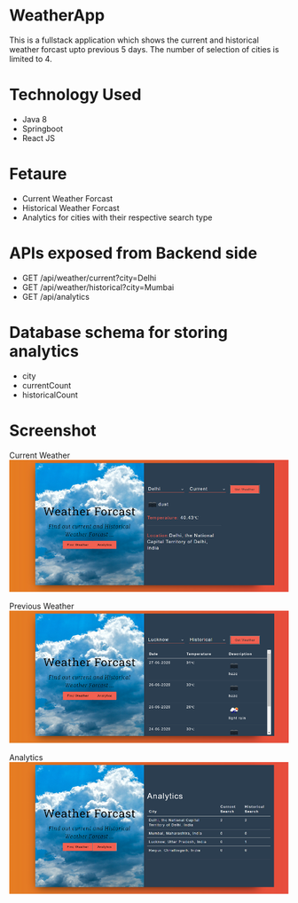 # WeatherApp
This is a fullstack application which shows the current and historical weather forcast upto previous 5 days.
The number of selection of cities is limited to 4.

# Technology Used
- Java 8
- Springboot
- React JS

# Fetaure
- Current Weather Forcast
- Historical Weather Forcast
- Analytics for cities with their respective search type

# APIs exposed from Backend side
- GET /api/weather/current?city=Delhi
- GET /api/weather/historical?city=Mumbai
- GET /api/analytics

# Database schema for storing analytics
- city
- currentCount
- historicalCount

# Screenshot 

Current Weather
![image](https://github.com/maxsteel1996/WeatherApp/blob/master/ScreenShot/Screenshot_current_weather.PNG)

Previous Weather
![image](https://github.com/maxsteel1996/WeatherApp/blob/master/ScreenShot/Screenshot_Current.PNG)

Analytics
![image](https://github.com/maxsteel1996/WeatherApp/blob/master/ScreenShot/Screenshot_Analytics.PNG)
